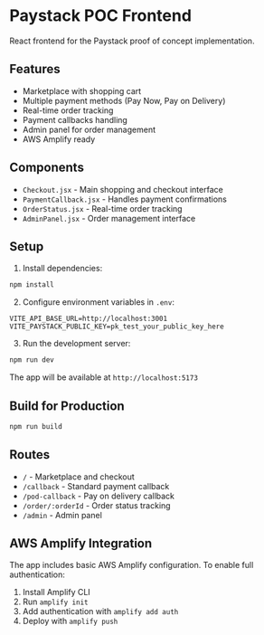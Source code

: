 # Paystack POC Frontend

React frontend for the Paystack proof of concept implementation.

## Features

- Marketplace with shopping cart
- Multiple payment methods (Pay Now, Pay on Delivery)
- Real-time order tracking
- Payment callbacks handling
- Admin panel for order management
- AWS Amplify ready

## Components

- `Checkout.jsx` - Main shopping and checkout interface
- `PaymentCallback.jsx` - Handles payment confirmations
- `OrderStatus.jsx` - Real-time order tracking
- `AdminPanel.jsx` - Order management interface

## Setup

1. Install dependencies:
```bash
npm install
```

2. Configure environment variables in `.env`:
```
VITE_API_BASE_URL=http://localhost:3001
VITE_PAYSTACK_PUBLIC_KEY=pk_test_your_public_key_here
```

3. Run the development server:
```bash
npm run dev
```

The app will be available at `http://localhost:5173`

## Build for Production

```bash
npm run build
```

## Routes

- `/` - Marketplace and checkout
- `/callback` - Standard payment callback
- `/pod-callback` - Pay on delivery callback
- `/order/:orderId` - Order status tracking
- `/admin` - Admin panel

## AWS Amplify Integration

The app includes basic AWS Amplify configuration. To enable full authentication:

1. Install Amplify CLI
2. Run `amplify init`
3. Add authentication with `amplify add auth`
4. Deploy with `amplify push`

